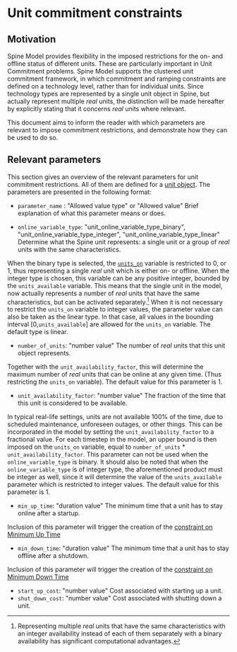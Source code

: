 # Unit commitment constraints

## Motivation
Spine Model provides flexibility in the imposed restrictions for the on- and offline status of different units. These are particularly important in Unit Commitment problems. Spine Model supports the clustered unit commitment framework, in which commitment and ramping constraints are defined on a technology level, rather than for individual units. Since technology types are represented by a single unit object in Spine, but actually represent multiple *real* units, the distinction will be made hereafter by explicitly stating that it concerns *real* units where relevant.

This document aims to inform the reader with which parameters are relevant to impose commitment restrictions, and demonstrate how they can be used to do so.
## Relevant parameters
This section gives an overview of the relevant parameters for unit commitment restrictions. All of them are defined for a [unit object](../../concept_reference/object_classes.html#unit). The parameters are presented in the following format:

* `parameter_name` : "Allowed value type" or "Allowed value"
Brief explanation of what this parameter means or does.


* `online_variable_type`: "unit\_online\_variable\_type\_binary", "unit\_online\_variable\_type\_integer", "unit\_online\_variable\_type\_linear"
Determine what the Spine unit represents: a single unit or a group of *real* units with the same characteristics.

 When the binary type is selected, the [`units_on`](../mathematical_formulation/variables#units_on) variable is restricted to $0$, or $1$, thus representing a single *real* unit which is either on- or offline. When the integer type is chosen, this variable can be any positive integer, bounded by the `units_available` variable. This means that the single unit in the model, now actually represents a number of *real* units that have the same characteristics, but can be activated separately.[^1] When it is not necessary to restrict the `units_on` variable to integer values, the parameter value can also be taken as the linear type. In that case, all values in the bounding interval $[0,$`units_available`$]$ are allowed for the `units_on` variable. The default type is linear.  

[^1]: Representing multiple *real* units that have the same characteristics with an integer availability instead of each of them separately with a binary availability has significant computational advantages.

* `number_of_units`: "number value"
The number of *real* units that this unit object represents.

Together with the `unit_availability_factor`, this will determine the maximum number of *real* units that can be online at any given time. (Thus restricting the `units_on` variable). The default value for this parameter is $1$.

* `unit_availability_factor`: "number value"
The fraction of the time that this unit is considered to be available.

In typical real-life settings, units are not available $100$% of the time, due to scheduled maintenance, unforeseen outages, or other things. This can be incorporated in the model by setting the `unit_availability_factor` to a fractional value. For each timestep in the model, an upper bound is then imposed on the `units_on` variable, equal to `number_of_units` $*$ `unit_availability_factor`. This parameter can not be used when the `online_variable_type` is binary. It should also be noted that when the `online_variable_type` is of integer type, the aforementioned product must be integer as well, since it will determine the value of the `units_available` parameter which is restricted to integer values. The default value for this parameter is $1$.


* `min_up_time`: "duration value"
The minimum time that a unit has to stay online after a startup.

Inclusion of this parameter will trigger the creation of the [constraint on Minimum Up Time](../mathematical_formulation/constraints.html#Minimum-up-time-(basic-version))

* `min_down_time`: "duration value"
The minimum time that a unit has to stay offline after a shutdown.

Inclusion of this parameter will trigger the creation of the [constraint on Minimum Down Time](../mathematical_formulation/constraints.html#Minimum-down-time-(basic-version))

* `start_up_cost`: "number value"
Cost associated with starting up a unit.
* `shut_down_cost`: "number value"
Cost associated with shutting down a unit.
